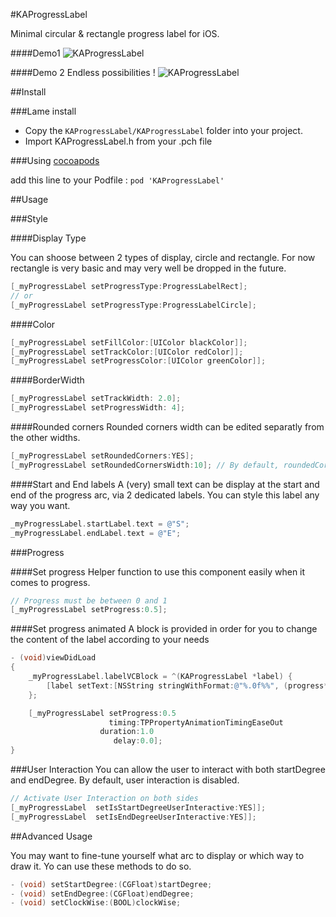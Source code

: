 #KAProgressLabel

Minimal circular & rectangle progress label for iOS.

####Demo1
![KAProgressLabel](http://i.imgur.com/GOeKip7.gif)

####Demo 2
Endless possibilities !
![KAProgressLabel](http://i.imgur.com/XtfKAjs.png)

##Install

###Lame install

* Copy the `KAProgressLabel/KAProgressLabel` folder into your project.
* Import KAProgressLabel.h from your .pch file

###Using [cocoapods](http://cocoapods.org)

add this line to your Podfile : 
`pod 'KAProgressLabel'`


##Usage

###Style

####Display Type

You can shoose between 2 types of display, circle and rectangle. For now rectangle is very basic and may very well be dropped in the future.

```objective-c
[_myProgressLabel setProgressType:ProgressLabelRect];
// or
[_myProgressLabel setProgressType:ProgressLabelCircle];
```

####Color

```objective-c
[_myProgressLabel setFillColor:[UIColor blackColor]];
[_myProgressLabel setTrackColor:[UIColor redColor]];
[_myProgressLabel setProgressColor:[UIColor greenColor]];
```

####BorderWidth

```objective-c
[_myProgressLabel setTrackWidth: 2.0];
[_myProgressLabel setProgressWidth: 4];
```

####Rounded corners
Rounded corners width can be edited separatly from the other widths.

```objective-c
[_myProgressLabel setRoundedCorners:YES];
[_myProgressLabel setRoundedCornersWidth:10]; // By default, roundedCornersWidth = progressWidth
```

####Start and End labels
A (very) small text can be display at the start and end of the progress arc, via 2 dedicated labels.
You can style this label any way you want. 

```objective-c
_myProgressLabel.startLabel.text = @"S";
_myProgressLabel.endLabel.text = @"E";
```

###Progress

####Set progress
Helper function to use this component easily when it comes to progress.

```objective-c
// Progress must be between 0 and 1
[_myProgressLabel setProgress:0.5];
```

####Set progress animated
A block is provided in order for you to change the content of the label according to your needs

```objective-c
- (void)viewDidLoad
{
	_myProgressLabel.labelVCBlock = ^(KAProgressLabel *label) {
        [label setText:[NSString stringWithFormat:@"%.0f%%", (progress*100)]];
    };

	[_myProgressLabel setProgress:0.5
                      timing:TPPropertyAnimationTimingEaseOut
                    duration:1.0
                       delay:0.0];
}
```

###User Interaction
You can allow the user to interact with both startDegree and endDegree. By default, user interaction is disabled.

```objective-c
// Activate User Interaction on both sides
[_myProgressLabel  setIsStartDegreeUserInteractive:YES]];
[_myProgressLabel  setIsEndDegreeUserInteractive:YES]];
```

##Advanced Usage

You may want to fine-tune yourself what arc to display or which way to draw it.
Yo can use these methods to do so.

```objective-c
- (void) setStartDegree:(CGFloat)startDegree;
- (void) setEndDegree:(CGFloat)endDegree;
- (void) setClockWise:(BOOL)clockWise;
```
